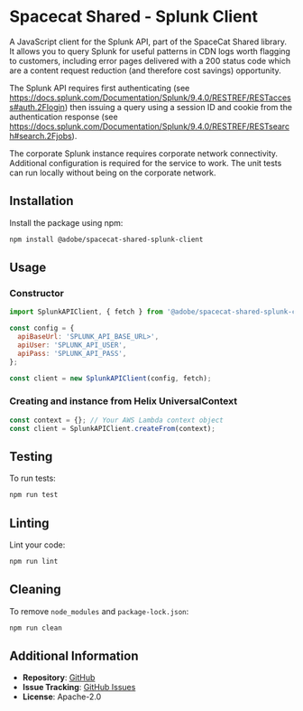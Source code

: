 # Spacecat Shared - Splunk Client

A JavaScript client for the Splunk API, part of the SpaceCat Shared library. It allows you to query Splunk for useful patterns in CDN logs worth flagging to customers, including error pages delivered with a 200 status code which are a content request reduction (and therefore cost savings) opportunity.

The Splunk API requires first authenticating (see https://docs.splunk.com/Documentation/Splunk/9.4.0/RESTREF/RESTaccess#auth.2Flogin) then issuing a query using a session ID and cookie from the authentication response (see https://docs.splunk.com/Documentation/Splunk/9.4.0/RESTREF/RESTsearch#search.2Fjobs).

The corporate Splunk instance requires corporate network connectivity.  Additional configuration is required for the service to work.  The unit tests can run locally without being on the corporate network.

## Installation

Install the package using npm:

```bash
npm install @adobe/spacecat-shared-splunk-client
```

## Usage

### Constructor

```js
import SplunkAPIClient, { fetch } from '@adobe/spacecat-shared-splunk-client';

const config = {
  apiBaseUrl: 'SPLUNK_API_BASE_URL>',
  apiUser: 'SPLUNK_API_USER',
  apiPass: 'SPLUNK_API_PASS',
};

const client = new SplunkAPIClient(config, fetch);
```

### Creating and instance from Helix UniversalContext

```js
const context = {}; // Your AWS Lambda context object
const client = SplunkAPIClient.createFrom(context);
```

## Testing

To run tests:

```bash
npm run test
```

## Linting

Lint your code:

```bash
npm run lint
```

## Cleaning

To remove `node_modules` and `package-lock.json`:

```bash
npm run clean
```

## Additional Information

- **Repository**: [GitHub](https://github.com/adobe/spacecat-shared.git)
- **Issue Tracking**: [GitHub Issues](https://github.com/adobe/spacecat-shared/issues)
- **License**: Apache-2.0